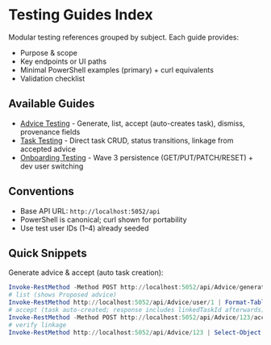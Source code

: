 # Testing Guides Index

Modular testing references grouped by subject. Each guide provides:
- Purpose & scope
- Key endpoints or UI paths
- Minimal PowerShell examples (primary) + curl equivalents
- Validation checklist

## Available Guides
- [Advice Testing](./advice-testing.md) - Generate, list, accept (auto-creates task), dismiss, provenance fields
- [Task Testing](./tasks-testing.md) - Direct task CRUD, status transitions, linkage from accepted advice
- [Onboarding Testing](./onboarding-testing.md) - Wave 3 persistence (GET/PUT/PATCH/RESET) + dev user switching

## Conventions
- Base API URL: `http://localhost:5052/api`
- PowerShell is canonical; curl shown for portability
- Use test user IDs (1–4) already seeded

## Quick Snippets
Generate advice & accept (auto task creation):
```powershell
Invoke-RestMethod -Method POST http://localhost:5052/api/Advice/generate/1
# list (shows Proposed advice)
Invoke-RestMethod http://localhost:5052/api/Advice/user/1 | Format-Table adviceId,status,linkedTaskId,sourceAlertId
# accept (task auto-created; response includes linkedTaskId afterwards)
Invoke-RestMethod -Method POST http://localhost:5052/api/Advice/123/accept
# verify linkage
Invoke-RestMethod http://localhost:5052/api/Advice/123 | Select-Object adviceId,status,linkedTaskId,acceptedAt
```
